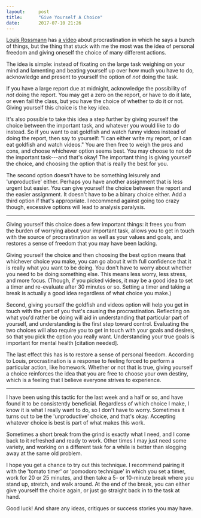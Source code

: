 ```yaml
---
layout:     post
title:      "Give Yourself A Choice"
date:       2017-07-10 21:26
---
```


[Louis Rossmann](https://www.youtube.com/user/rossmanngroup)
has [a video](https://www.youtube.com/watch?v=9UwOdFzPTH4) about procrastination
in which he says a bunch of things,
but the thing that stuck with me the most
was the idea of personal freedom and giving oneself the choice
of many different actions.

The idea is simple: instead of fixating on the large task
weighing on your mind and lamenting and beating yourself up
over how much you have to do,
acknowledge and present to yourself the option of _not_ doing the task.

If you have a large report due at midnight,
acknowledge the possibility of _not_ doing the report.
You may get a zero on the report, or have to do it late,
or even fail the class, but you have the choice of whether to do it or not.
Giving yourself this choice is the key idea.

It's also possible to take this idea a step further
by giving yourself the choice between the important task,
and whatever you would like to do instead.
So if you want to eat goldfish and watch funny videos
instead of doing the report, then say to yourself:
"I can either write my report, or I can eat goldfish and watch videos."
You are then free to weigh the pros and cons,
and choose whichever option seems best.
You may choose to not do the important task---and that's okay!
The important thing is giving yourself the choice,
and choosing the option that is really the best for you.

The second option doesn't have to be something leisurely
and 'unproductive' either.
Perhaps you have another assignment that is less urgent but easier.
You can give yourself the choice between the report and the easier assignment.
It doesn't have to be a binary choice either.
Add a third option if that's appropriate.
I recommend against going too crazy though,
excessive options will lead to analysis paralysis.

---

Giving yourself this choice does a few important things:
it frees you from the burden of worrying about your important task,
allows you to get in touch with the source of procrastination
as well as your values and goals,
and restores a sense of freedom that you may have been lacking.

Giving yourself the choice and then choosing the best option
means that whichever choice you make,
you can go about it with full confidence
that it is really what you want to be doing.
You don't have to worry about whether you need to be doing something else.
This means less worry, less stress, and more focus.
(Though, if you picked videos, it may be a good idea to set a timer
and re-evaluate after 30 minutes or so.
Setting a timer and taking a break is actually a good idea
regardless of what choice you make.)

Second, giving yourself the goldfish and videos option
will help you get in touch with the part of you that's causing the procrastination.
Reflecting on what you'd rather be doing will aid in understanding
that particular part of yourself,
and understanding is the first step toward control.
Evaluating the two choices will also require you
to get in touch with your goals and desires,
so that you pick the option you really want.
Understanding your true goals is important for mental health [citation needed].

The last effect this has is to restore a sense of personal freedom.
According to Louis, procrastination is a response
to feeling forced to perform a particular action, like homework.
Whether or not that is true, giving yourself a choice reinforces the idea
that you are free to choose your own destiny,
which is a feeling that I believe everyone strives to experience.

---

I have been using this tactic for the last week and a half or so,
and have found it to be consistently beneficial.
Regardless of which choice I make, I know it is what I really want to do,
so I don't have to worry.
Sometimes it turns out to be the 'unproductive' choice,
and that's okay.
Accepting whatever choice is best is part of what makes this work.

Sometimes a short break from the grind is exactly what I need,
and I come back to it refreshed and ready to work.
Other times I may just need some variety,
and working on a different task for a while
is better than slogging away at the same old problem.

I hope you get a chance to try out this technique.
I recommend pairing it with the 'tomato timer' or 'pomodoro technique'
in which you set a timer, work for 20 or 25 minutes,
and then take a 5- or 10-minute break where you stand up,
stretch, and walk around.
At the end of the break, you can either give yourself the choice again,
or just go straight back in to the task at hand.

Good luck!
And share any ideas, critiques or success stories you may have.
